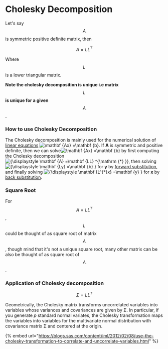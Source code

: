 # Cholesky Decomposition

Let's say $$A$$ is symmetric positive definite matrix, then

$$
A = LL^T
$$

Where $$L$$is a lower triangular matrix.&#x20;

**Note the cholesky decomposition is unique i.e matrix** $$L$$**is unique for a given** $$A$$**.**&#x20;

### How to use Cholesky Decomposition

The Cholesky decomposition is mainly used for the numerical solution of [linear equations](https://en.wikipedia.org/wiki/System\_of\_linear\_equations) ![\mathbf {Ax} =\mathbf {b}](https://wikimedia.org/api/rest\_v1/media/math/render/svg/e68388b7df59f536a3bef4e70def2f2bb36f48c0). If **A** is symmetric and positive definite, then we can solve![\mathbf {Ax} =\mathbf {b}](https://wikimedia.org/api/rest\_v1/media/math/render/svg/e68388b7df59f536a3bef4e70def2f2bb36f48c0) by first computing the Cholesky decomposition ![{\displaystyle \mathbf {A} =\mathbf {LL} ^{\mathrm {\*} \}}](https://wikimedia.org/api/rest\_v1/media/math/render/svg/15eb22028dcd9bb93da3f1ac1b8a4302752d030c), then solving ![{\displaystyle \mathbf {Ly} =\mathbf {b} }](https://wikimedia.org/api/rest\_v1/media/math/render/svg/2baf49aa432951eeb845b101d7be2c8a00e56b5c) for **y** by [forward substitution](https://en.wikipedia.org/wiki/Forward\_substitution), and finally solving ![{\displaystyle \mathbf {L^{\*}x} =\mathbf {y} }](https://wikimedia.org/api/rest\_v1/media/math/render/svg/0be4f63d9fbfd83220193f8e7a07e1fae29b91a0) for **x** by [back substitution](https://en.wikipedia.org/wiki/Back\_substitution).

### Square Root

For $$A = LL^T$$, $$L$$could be thought of as square root of matrix $$A$$, though mind that it's not a unique square root, many other matrix can be also be thought of as square root of $$A$$.

### Application of Cholesky decomposition

$$
\Sigma = LL^T
$$

Geometrically, the Cholesky matrix transforms uncorrelated variables into variables whose variances and covariances are given by Σ. In particular, if you generate _p_ standard normal variates, the Cholesky transformation maps the variables into variables for the multivariate normal distribution with covariance matrix Σ and centered at the origin.&#x20;

{% embed url="https://blogs.sas.com/content/iml/2012/02/08/use-the-cholesky-transformation-to-correlate-and-uncorrelate-variables.html" %}
